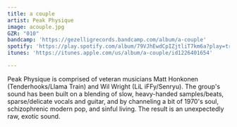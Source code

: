 ```yaml
---
title: a couple
artist: Peak Physique
image: acouple.jpg
GZR: "010"
bandcamp: 'https://gezelligrecords.bandcamp.com/album/a-couple'
spotify: 'https://play.spotify.com/album/79VJhEwdCpIZjtliT7km6a?play=true&utm_source=open.spotify.com&utm_medium=open'
itunes: 'https://itunes.apple.com/us/album/a-couple/id1226401654'

---
```

Peak Physique is comprised of veteran musicians Matt Honkonen (Tenderhooks/Llama Train) and Wil Wright (LiL iFFy/Senryu). The group's sound has been built on a blending of slow, heavy-handed samples/beats, sparse/delicate vocals and guitar, and by channeling a bit of 1970's soul, schizophrenic modern pop, and sinful living. The result is an unexpectedly raw, exotic sound.
